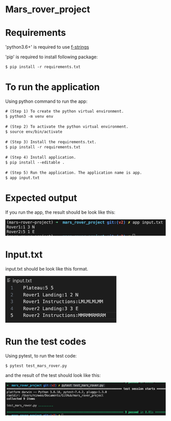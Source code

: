 # Mars_rover_project



# Requirements

'python3.6+' is required to use  [f-strings](https://www.python.org/dev/peps/pep-0498/)

'pip' is required to install following package:
```
$ pip install -r requirements.txt
```

# To run the application
Using python command to run the app:
```
# (Step 1) To create the python virtual environment.
$ python3 -m venv env

# (Step 2) To activate the python virtual environment.
$ source env/bin/activate

# (Step 3) Install the requirements.txt.
$ pip install -r requirements.txt

# (Step 4) Install application.
$ pip install --editable .

# (Step 5) Run the application. The application name is app.
$ app input.txt
```
# Expected output
If you run the app, the result should be look like this:

![Alt text](image-3.png)
# Input.txt
input.txt should be look like this format.

![Alt text](image-1.png)
# Run the test codes

Using pytest, to run the test code:
```
$ pytest test_mars_rover.py  
```

and the result of the test should look like this:

![Alt text](image-2.png)